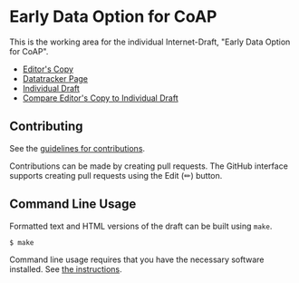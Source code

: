 # Early Data Option for CoAP

This is the working area for the individual Internet-Draft, "Early Data Option for CoAP".

* [Editor's Copy](https://thomas-fossati.github.io/draft-coap-early-data/#go.draft-tschofenig-core-early-data-option.html)
* [Datatracker Page](https://datatracker.ietf.org/doc/draft-tschofenig-core-early-data-option)
* [Individual Draft](https://datatracker.ietf.org/doc/html/draft-tschofenig-core-early-data-option)
* [Compare Editor's Copy to Individual Draft](https://thomas-fossati.github.io/draft-coap-early-data/#go.draft-tschofenig-core-early-data-option.diff)


## Contributing

See the
[guidelines for contributions](https://github.com/thomas-fossati/draft-coap-early-data/blob/main/CONTRIBUTING.md).

Contributions can be made by creating pull requests.
The GitHub interface supports creating pull requests using the Edit (✏) button.


## Command Line Usage

Formatted text and HTML versions of the draft can be built using `make`.

```sh
$ make
```

Command line usage requires that you have the necessary software installed.  See
[the instructions](https://github.com/martinthomson/i-d-template/blob/main/doc/SETUP.md).

